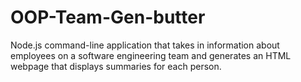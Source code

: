 # OOP-Team-Gen-butter
Node.js command-line application that takes in information about employees on a software engineering team and generates an HTML webpage that displays summaries for each person.
